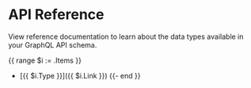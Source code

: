 # API Reference

View reference documentation to learn about the data types available in your GraphQL API schema.

{{ range $i := .Items }}
- [{{ $i.Type }}]({{ $i.Link }})
{{- end }}
